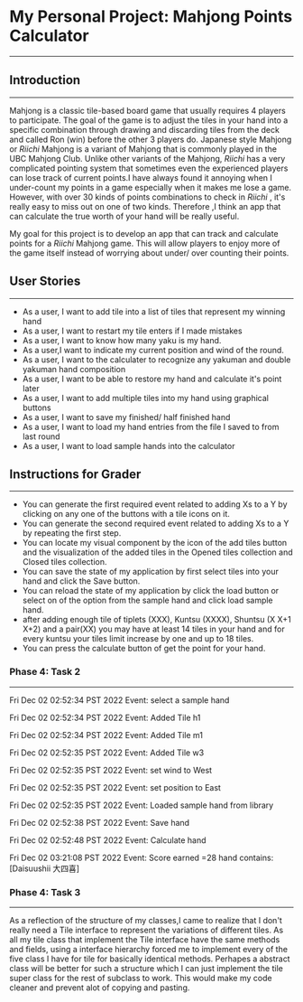 # My Personal Project: Mahjong Points Calculator
___

## Introduction 
___

Mahjong is a classic tile-based board game that usually requires 4 players to participate. The goal of the game is to
adjust the tiles in your hand into a specific combination through drawing and discarding tiles from the deck and called
Ron (win) before the other 3 players do.  Japanese style Mahjong or *Riichi* Mahjong is a variant of Mahjong that is 
commonly played in the UBC Mahjong Club. Unlike other variants of the Mahjong, *Riichi* has a very complicated pointing
system that sometimes even the experienced players can lose track of current points.I have always found it annoying 
when I under-count my points in a game especially when it makes me lose a game. However, with over 30 kinds of points 
combinations to check in *Riichi* , it's really easy to miss out on one of two kinds. Therefore ,I think an app that can
calculate the true worth of your hand will be really useful.

My goal for this project is to develop an app that can track and calculate points for a *Riichi* Mahjong game. This will
allow players to enjoy more of the game itself instead of worrying about under/ over counting their points.


## User Stories
___
- As a user, I want to add tile into a list of tiles that represent my winning hand
- As a user, I want to restart my tile enters if I made mistakes  
- As a user, I want to know how many yaku is my hand.
- As a user,I want to indicate my current position and wind of the round.
- As a user, I want to the calculater to recognize any yakuman and double yakuman hand composition
- As a user, I want to be able to restore my hand and calculate it's point later
- As a user, I want to add multiple tiles into my hand using graphical buttons 
- As a user, I want to save my finished/ half finished hand 
- As a user, I want to load my hand entries from the file I saved to from last round 
- As a user, I want to load sample hands into the calculator


## Instructions for Grader

---
- You can generate the first required event related to adding Xs to a Y by clicking on any one of the buttons
with a tile icons on it.  
- You can generate the second required event related to adding Xs to a Y by repeating the first step.
- You can locate my visual component by the icon of the add tiles button and the visualization of the added tiles 
 in the Opened tiles collection and Closed tiles collection.
- You can save the state of my application by first select tiles into your hand and click the Save button.
- You can reload the state of my application by click the load button or select on of the option from the sample hand 
and click load sample hand.
- after adding enough tile of tiplets (XXX), Kuntsu (XXXX), Shuntsu (X X+1 X+2) and a pair(XX) you may have 
at least 14 tiles in your hand and for every kuntsu your tiles limit increase by one and up to 18 tiles.
- You can press the calculate button of get the point for your hand.

### Phase 4: Task 2

---



Fri Dec 02 02:52:34 PST 2022
Event: select a sample hand


Fri Dec 02 02:52:34 PST 2022
Event: Added Tile h1

Fri Dec 02 02:52:34 PST 2022
Event: Added Tile m1

Fri Dec 02 02:52:35 PST 2022
Event: Added Tile w3

Fri Dec 02 02:52:35 PST 2022
Event: set wind to West

Fri Dec 02 02:52:35 PST 2022
Event: set position to East

Fri Dec 02 02:52:35 PST 2022
Event: Loaded sample hand from library

Fri Dec 02 02:52:38 PST 2022
Event: Save hand

Fri Dec 02 02:52:48 PST 2022
Event: Calculate hand

Fri Dec 02 03:21:08 PST 2022
Event: Score earned =28
hand contains:[Daisuushii 大四喜]


### Phase 4: Task 3

---
As a reflection of the structure of my classes,I came to realize that I don't really need a Tile interface to 
represent the variations of different tiles. As all my tile class that implement the Tile interface have 
 the same methods and fields, using a interface hierarchy forced me to implement every of the five class I have
for tile for basically identical methods. Perhapes a abstract class will be better for such a structure which I can 
just implement the tile super class for the rest of subclass to work. This would make my code cleaner and 
prevent alot of copying and pasting.



